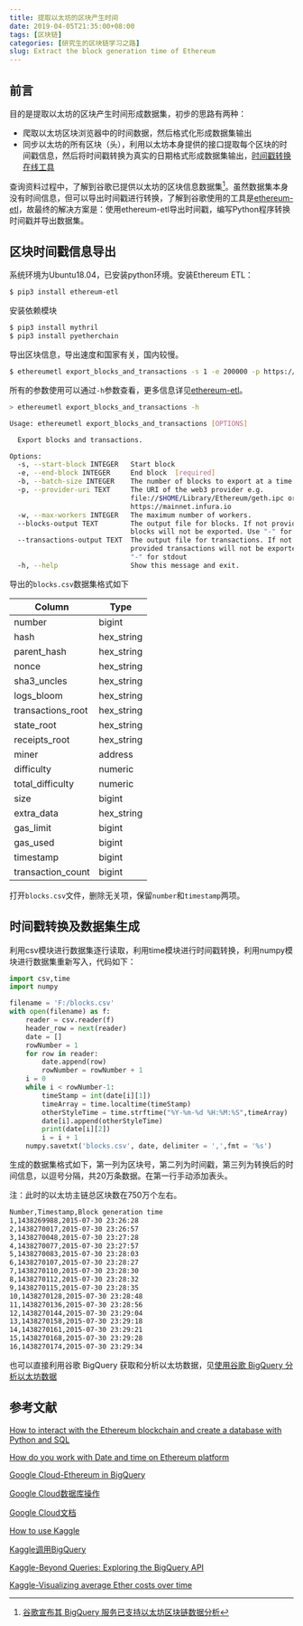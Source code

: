 ```yaml
---
title: 提取以太坊的区块产生时间
date: 2019-04-05T21:35:00+08:00
tags: [区块链]
categories: [研究生的区块链学习之路]
slug: Extract the block generation time of Ethereum
---
```


##  前言

目的是提取以太坊的区块产生时间形成数据集，初步的思路有两种：

- 爬取以太坊区块浏览器中的时间数据，然后格式化形成数据集输出
- 同步以太坊的所有区块（头），利用以太坊本身提供的接口提取每个区块的时间戳信息，然后将时间戳转换为真实的日期格式形成数据集输出，[时间戳转换在线工具](<https://tool.lu/timestamp/>)

查询资料过程中，了解到谷歌已提供以太坊的区块信息数据集[^Bigquery]。虽然数据集本身没有时间信息，但可以导出时间戳进行转换，了解到谷歌使用的工具是[ethereum-etl](<https://github.com/blockchain-etl/ethereum-etl#blockscsv>)，故最终的解决方案是：使用ethereum-etl导出时间戳，编写Python程序转换时间戳并导出数据集。

[^Bigquery]:[谷歌宣布其 BigQuery 服务已支持以太坊区块链数据分析](<https://www.infoq.cn/article/ethereum-bigquery-public-dataset-smart-contract-analytics>)

<!--more-->

## 区块时间戳信息导出

系统环境为Ubuntu18.04，已安装python环境。安装Ethereum ETL：

```bash
$ pip3 install ethereum-etl
```

安装依赖模块

```bash
$ pip3 install mythril
$ pip3 install pyetherchain
```

导出区块信息，导出速度和国家有关，国内较慢。

```bash
$ ethereumetl export_blocks_and_transactions -s 1 -e 200000 -p https://mainnet.infura.io -b 100 -w 3 --blocks-output blocks.csv
```

所有的参数使用可以通过`-h`参数查看，更多信息详见[ethereum-etl](<https://github.com/blockchain-etl/ethereum-etl#blockscsv>)。

```bash
> ethereumetl export_blocks_and_transactions -h

Usage: ethereumetl export_blocks_and_transactions [OPTIONS]

  Export blocks and transactions.

Options:
  -s, --start-block INTEGER   Start block
  -e, --end-block INTEGER     End block  [required]
  -b, --batch-size INTEGER    The number of blocks to export at a time.
  -p, --provider-uri TEXT     The URI of the web3 provider e.g.
                              file://$HOME/Library/Ethereum/geth.ipc or
                              https://mainnet.infura.io
  -w, --max-workers INTEGER   The maximum number of workers.
  --blocks-output TEXT        The output file for blocks. If not provided
                              blocks will not be exported. Use "-" for stdout
  --transactions-output TEXT  The output file for transactions. If not
                              provided transactions will not be exported. Use
                              "-" for stdout
  -h, --help                  Show this message and exit.
```

导出的`blocks.csv`数据集格式如下

| Column            | Type       |
| ----------------- | ---------- |
| number            | bigint     |
| hash              | hex_string |
| parent_hash       | hex_string |
| nonce             | hex_string |
| sha3_uncles       | hex_string |
| logs_bloom        | hex_string |
| transactions_root | hex_string |
| state_root        | hex_string |
| receipts_root     | hex_string |
| miner             | address    |
| difficulty        | numeric    |
| total_difficulty  | numeric    |
| size              | bigint     |
| extra_data        | hex_string |
| gas_limit         | bigint     |
| gas_used          | bigint     |
| timestamp         | bigint     |
| transaction_count | bigint     |

打开`blocks.csv`文件，删除无关项，保留`number`和`timestamp`两项。

## 时间戳转换及数据集生成

利用csv模块进行数据集逐行读取，利用time模块进行时间戳转换，利用numpy模块进行数据集重新写入，代码如下：

```python
import csv,time
import numpy

filename = 'F:/blocks.csv'
with open(filename) as f:
    reader = csv.reader(f)
    header_row = next(reader)
    date = []
    rowNumber = 1
    for row in reader:
        date.append(row)
        rowNumber = rowNumber + 1
    i = 0
    while i < rowNumber-1:
        timeStamp = int(date[i][1])
        timeArray = time.localtime(timeStamp)
        otherStyleTime = time.strftime("%Y-%m-%d %H:%M:%S",timeArray)
        date[i].append(otherStyleTime)
        print(date[i][2])
        i = i + 1
    numpy.savetxt('blocks.csv', date, delimiter = ',',fmt = '%s')
```

生成的数据集格式如下，第一列为区块号，第二列为时间戳，第三列为转换后的时间信息，以逗号分隔，共20万条数据。在第一行手动添加表头。

注：此时的以太坊主链总区块数在750万个左右。

```bash
Number,Timestamp,Block generation time
1,1438269988,2015-07-30 23:26:28
2,1438270017,2015-07-30 23:26:57
3,1438270048,2015-07-30 23:27:28
4,1438270077,2015-07-30 23:27:57
5,1438270083,2015-07-30 23:28:03
6,1438270107,2015-07-30 23:28:27
7,1438270110,2015-07-30 23:28:30
8,1438270112,2015-07-30 23:28:32
9,1438270115,2015-07-30 23:28:35
10,1438270128,2015-07-30 23:28:48
11,1438270136,2015-07-30 23:28:56
12,1438270144,2015-07-30 23:29:04
13,1438270158,2015-07-30 23:29:18
14,1438270161,2015-07-30 23:29:21
15,1438270168,2015-07-30 23:29:28
16,1438270174,2015-07-30 23:29:34
```

也可以直接利用谷歌 BigQuery 获取和分析以太坊数据，见[使用谷歌 BigQuery 分析以太坊数据](<https://www.jianshu.com/p/b611dbb526cd>)

## 参考文献

[How to interact with the Ethereum blockchain and create a database with Python and SQL](<https://medium.com/validitylabs/how-to-interact-with-the-ethereum-blockchain-and-create-a-database-with-python-and-sql-3dcbd579b3c0>)

[How do you work with Date and time on Ethereum platform](<https://ethereum.stackovernet.com/cn/q/5558>)

[Google Cloud-Ethereum in BigQuery](<https://cloud.google.com/blog/products/data-analytics/ethereum-bigquery-public-dataset-smart-contract-analytics>)

[Google Cloud数据库操作](<https://cloud.google.com/bigquery/docs/reference/standard-sql/data-types>)

[Google Cloud文档](<https://googleapis.github.io/google-cloud-python/latest/bigquery/usage/queries.html>)

[How to use Kaggle](<https://www.kaggle.com/docs/datasets>)

[Kaggle调用BigQuery](<https://www.kaggle.com/bigquery/ethereum-blockchain>)

[Kaggle-Beyond Queries: Exploring the BigQuery API](<https://www.kaggle.com/sohier/beyond-queries-exploring-the-bigquery-api>)

[Kaggle-Visualizing average Ether costs over time](<https://www.kaggle.com/mrisdal/visualizing-average-ether-costs-over-time/data>)